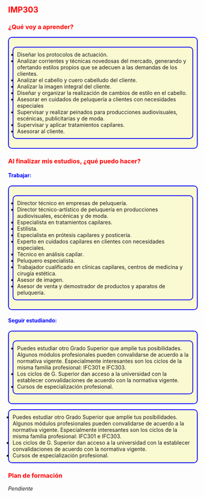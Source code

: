 <style>
h3, h2 {
  color: red;
}
h4 {
  color: blue;
}
.marco {
  padding: 10px;
  border: 2px solid blue;
  border-radius: 10px;
  background-color: lightgoldenrodyellow;
}
ul {
  padding: 10px;
  border: 2px solid blue;
  border-radius: 10px;
  background-color: lightgoldenrodyellow;
}
</style>
## IMP303
### ¿Qué voy a aprender?

<div class="marco">

  - Diseñar los protocolos de actuación.
  - Analizar corrientes y técnicas novedosas del mercado, generando y ofertando estilos propios que se adecuen a las demandas de los clientes.
  - Analizar el cabello y cuero cabelludo del cliente.
  - Analizar la imagen integral del cliente.
  - Diseñar y organizar la realización de cambios de estilo en el cabello.
  - Asesorar en cuidados de peluquería a clientes con necesidades especiales
  - Supervisar y realizar peinados para producciones audiovisuales, escénicas, publicitarias y de moda.
  - Supervisar y aplicar tratamientos capilares.
  - Asesorar al cliente.

</div>

### Al finalizar mis estudios, ¿qué puedo hacer?

#### Trabajar:

<div class="marco">

  - Director técnico en empresas de peluquería.
  - Director técnico-artístico de peluquería en producciones audiovisuales, escénicas y de moda.
  - Especialista en tratamientos capilares.
  - Estilista.
  - Especialista en prótesis capilares y posticería.
  - Experto en cuidados capilares en clientes con necesidades especiales.
  - Técnico en análisis capilar.
  - Peluquero especialista.
  - Trabajador cualificado en clínicas capilares, centros de medicina y cirugía estética.
  - Asesor de imagen.
  - Asesor de venta y demostrador de productos y aparatos de peluquería.

</div>

#### Seguir estudiando:

<div class="marco">

  - Puedes estudiar otro Grado Superior que amplíe tus posibilidades. Algunos módulos profesionales pueden convalidarse de acuerdo a la normativa vigente. Especialmente interesantes son los ciclos de la misma familia profesional: IFC301 e IFC303.
  - Los ciclos de G. Superior dan acceso a la universidad con la establecer convalidaciones de acuerdo con la normativa vigente.
  - Cursos de especialización profesional.
  
</div>

- Puedes estudiar otro Grado Superior que amplíe tus posibilidades. Algunos módulos profesionales pueden convalidarse de acuerdo a la normativa vigente. Especialmente interesantes son los ciclos de la misma familia profesional: IFC301 e IFC303.
- Los ciclos de G. Superior dan acceso a la universidad con la establecer convalidaciones de acuerdo con la normativa vigente.
- Cursos de especialización profesional.

### Plan de formación

_Pendiente_
